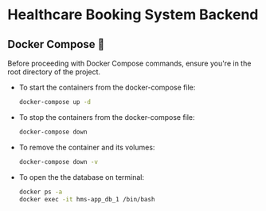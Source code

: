 # Healthcare Booking System Backend

## Docker Compose 🐳
Before proceeding with Docker Compose commands, ensure you're in the root directory of the project. 
- To start the containers from the docker-compose file:
    ```bash
    docker-compose up -d
    ```
- To stop the containers from the docker-compose file:
    ```bash
    docker-compose down
    ```
- To remove the container and its volumes:
    ```bash
    docker-compose down -v
    ```
- To open the the database on terminal:
    ```bash
    docker ps -a
    docker exec -it hms-app_db_1 /bin/bash
    ```
